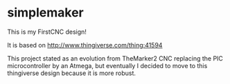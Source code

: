 simplemaker
===========

This is my FirstCNC design!

It is based on http://www.thingiverse.com/thing:41594

This project stated as an evolution from TheMarker2 CNC replacing the PIC microcontroller by an Atmega, but eventually I decided to move to this thingiverse design because it is more robust.

